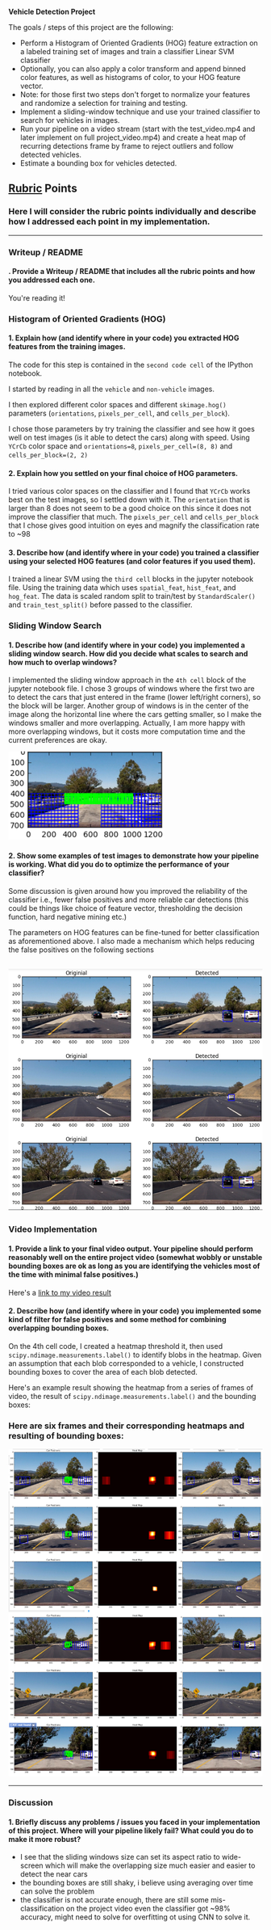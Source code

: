 **Vehicle Detection Project**

The goals / steps of this project are the following:

* Perform a Histogram of Oriented Gradients (HOG) feature extraction on a labeled training set of images and train a classifier Linear SVM classifier
* Optionally, you can also apply a color transform and append binned color features, as well as histograms of color, to your HOG feature vector. 
* Note: for those first two steps don't forget to normalize your features and randomize a selection for training and testing.
* Implement a sliding-window technique and use your trained classifier to search for vehicles in images.
* Run your pipeline on a video stream (start with the test_video.mp4 and later implement on full project_video.mp4) and create a heat map of recurring detections frame by frame to reject outliers and follow detected vehicles.
* Estimate a bounding box for vehicles detected.

[//]: # (Image References)
[false_pos]: ./report_images/false_positive.png
[sliding]: ./report_images/sliding_windows.png
[works]: ./report_images/works.png
[video1]: ./project_video.mp4

## [Rubric](https://review.udacity.com/#!/rubrics/513/view) Points
### Here I will consider the rubric points individually and describe how I addressed each point in my implementation.  

---
### Writeup / README

#### . Provide a Writeup / README that includes all the rubric points and how you addressed each one. 

You're reading it!

### Histogram of Oriented Gradients (HOG)

#### 1. Explain how (and identify where in your code) you extracted HOG features from the training images.

The code for this step is contained in the `second code cell` of the IPython notebook. 

I started by reading in all the `vehicle` and `non-vehicle` images.  

I then explored different color spaces and different `skimage.hog()` parameters (`orientations`, `pixels_per_cell`, and `cells_per_block`). 

I chose those parameters by try training the classifier and see how it goes well on test images (is it able to detect the cars) along with speed. Using `YCrCb` color space and `orientations=8`, `pixels_per_cell=(8, 8)` and `cells_per_block=(2, 2)`


#### 2. Explain how you settled on your final choice of HOG parameters.

I tried various color spaces on the classifier and I found that `YCrCb` works best on the test images, so I settled down with it. The `orientation` that is larger than 8 does not seem to be a good choice on this since it does not improve the classifier that much. The `pixels_per_cell` and `cells_per_block` that I chose gives good intuition on eyes and magnify the classification rate to ~98 


#### 3. Describe how (and identify where in your code) you trained a classifier using your selected HOG features (and color features if you used them).

I trained a linear SVM using the `third cell` blocks in the jupyter notebook file. Using the training data which uses `spatial_feat`, `hist_feat`, and `hog_feat`. The data is scaled random split to train/test by `StandardScaler()` and `train_test_split()` before passed to the classifier.


### Sliding Window Search

#### 1. Describe how (and identify where in your code) you implemented a sliding window search.  How did you decide what scales to search and how much to overlap windows?

I implemented the sliding window approach in the `4th cell` block of the jupyter notebook file. I chose 3 groups of windows where the first two are to detect the cars that just entered in the frame (lower left/right corners), so the block will be larger. Another group of windows is in the center of the image along the horizontal line where the cars getting smaller, so I make the windows smaller and more overlapping. Actually, I am more happy with more overlapping windows, but it costs more computation time and the current preferences are okay.


![alt text][sliding]

#### 2. Show some examples of test images to demonstrate how your pipeline is working.  What did you do to optimize the performance of your classifier?

Some discussion is given around how you improved the reliability of the classifier i.e., fewer false positives and more reliable car detections (this could be things like choice of feature vector, thresholding the decision function, hard negative mining etc.)

The parameters on HOG features can be fine-tuned for better classification as aforementioned above. I also made a mechanism which helps reducing the false positives on the following sections


![alt text][works]
---

### Video Implementation

#### 1. Provide a link to your final video output.  Your pipeline should perform reasonably well on the entire project video (somewhat wobbly or unstable bounding boxes are ok as long as you are identifying the vehicles most of the time with minimal false positives.)
Here's a [link to my video result](./out_project_video.mp4)


#### 2. Describe how (and identify where in your code) you implemented some kind of filter for false positives and some method for combining overlapping bounding boxes.

On the 4th cell code, I created a heatmap threshold it, then used `scipy.ndimage.measurements.label()` to identify blobs in the heatmap. Given an assumption that each blob corresponded to a vehicle, I constructed bounding boxes to cover the area of each blob detected.  

Here's an example result showing the heatmap from a series of frames of video, the result of `scipy.ndimage.measurements.label()` and the bounding boxes:

### Here are six frames and their corresponding heatmaps and resulting of bounding boxes:

![alt text][false_pos]


---

### Discussion

#### 1. Briefly discuss any problems / issues you faced in your implementation of this project.  Where will your pipeline likely fail?  What could you do to make it more robust?

- I see that the sliding windows size can set its aspect ratio to wide-screen which will make the overlapping size much easier and easier to detect the near cars 
- the bounding boxes are still shaky, i believe using averaging over time can solve the problem
- the classifier is not accurate enough, there are still some mis-classification on the project video even the classifier got ~98% accuracy, might need to solve for overfitting ot using CNN to solve it.